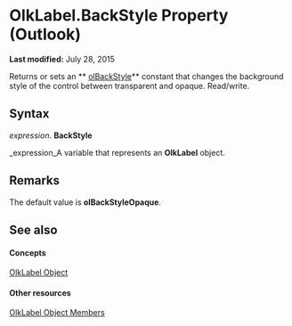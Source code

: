 
# OlkLabel.BackStyle Property (Outlook)

 **Last modified:** July 28, 2015

Returns or sets an  ** [olBackStyle](54ed2253-fe39-9e91-e15a-8e9072d0c257.md)** constant that changes the background style of the control between transparent and opaque. Read/write.

## Syntax

 _expression_. **BackStyle**

 _expression_A variable that represents an  **OlkLabel** object.


## Remarks

The default value is  **olBackStyleOpaque**. 


## See also


#### Concepts


 [OlkLabel Object](52e5bbb2-4b22-f308-d5d4-1a1eafad2f48.md)
#### Other resources


 [OlkLabel Object Members](fdab75ca-86a1-d3c3-b60c-b4dc3267cd6c.md)
